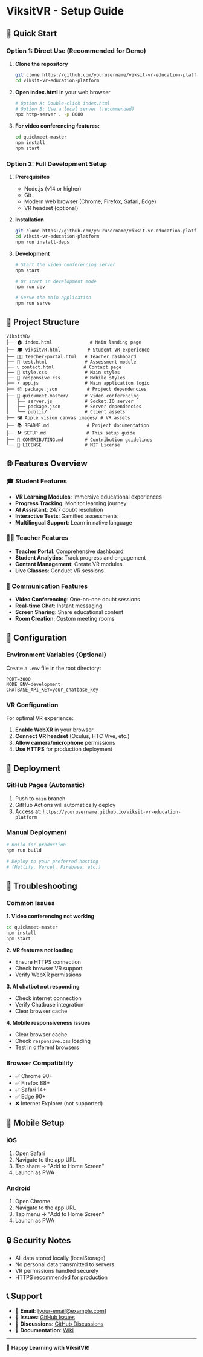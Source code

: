 # ViksitVR - Setup Guide

## 🚀 Quick Start

### Option 1: Direct Use (Recommended for Demo)
1. **Clone the repository**
   ```bash
   git clone https://github.com/yourusername/viksit-vr-education-platform.git
   cd viksit-vr-education-platform
   ```

2. **Open index.html** in your web browser
   ```bash
   # Option A: Double-click index.html
   # Option B: Use a local server (recommended)
   npx http-server . -p 8080
   ```

3. **For video conferencing features:**
   ```bash
   cd quickmeet-master
   npm install
   npm start
   ```

### Option 2: Full Development Setup

1. **Prerequisites**
   - Node.js (v14 or higher)
   - Git
   - Modern web browser (Chrome, Firefox, Safari, Edge)
   - VR headset (optional)

2. **Installation**
   ```bash
   git clone https://github.com/yourusername/viksit-vr-education-platform.git
   cd viksit-vr-education-platform
   npm run install-deps
   ```

3. **Development**
   ```bash
   # Start the video conferencing server
   npm start
   
   # Or start in development mode
   npm run dev
   
   # Serve the main application
   npm run serve
   ```

## 📁 Project Structure

```
ViksitVR/
├── 🏠 index.html              # Main landing page
├── 🎓 viksitVR.html          # Student VR experience  
├── 👩‍🏫 teacher-portal.html   # Teacher dashboard
├── 📝 test.html              # Assessment module
├── 📞 contact.html           # Contact page
├── 🎨 style.css              # Main styles
├── 📱 responsive.css         # Mobile styles
├── ⚡ app.js                 # Main application logic
├── 📦 package.json           # Project dependencies
├── 🎥 quickmeet-master/      # Video conferencing
│   ├── server.js            # Socket.IO server
│   ├── package.json         # Server dependencies
│   └── public/              # Client assets
├── 🖼️ Apple vision canvas images/ # VR assets
├── 📚 README.md              # Project documentation
├── 🛠️ SETUP.md               # This setup guide
├── 🤝 CONTRIBUTING.md        # Contribution guidelines
└── 📄 LICENSE                # MIT License
```

## 🌐 Features Overview

### 🎓 Student Features
- **VR Learning Modules**: Immersive educational experiences
- **Progress Tracking**: Monitor learning journey
- **AI Assistant**: 24/7 doubt resolution
- **Interactive Tests**: Gamified assessments
- **Multilingual Support**: Learn in native language

### 👩‍🏫 Teacher Features  
- **Teacher Portal**: Comprehensive dashboard
- **Student Analytics**: Track progress and engagement
- **Content Management**: Create VR modules
- **Live Classes**: Conduct VR sessions

### 🎥 Communication Features
- **Video Conferencing**: One-on-one doubt sessions
- **Real-time Chat**: Instant messaging
- **Screen Sharing**: Share educational content
- **Room Creation**: Custom meeting rooms

## 🔧 Configuration

### Environment Variables (Optional)
Create a `.env` file in the root directory:
```env
PORT=3000
NODE_ENV=development
CHATBASE_API_KEY=your_chatbase_key
```

### VR Configuration
For optimal VR experience:
1. **Enable WebXR** in your browser
2. **Connect VR headset** (Oculus, HTC Vive, etc.)
3. **Allow camera/microphone** permissions
4. **Use HTTPS** for production deployment

## 🚀 Deployment

### GitHub Pages (Automatic)
1. Push to `main` branch
2. GitHub Actions will automatically deploy
3. Access at: `https://yourusername.github.io/viksit-vr-education-platform`

### Manual Deployment
```bash
# Build for production
npm run build

# Deploy to your preferred hosting
# (Netlify, Vercel, Firebase, etc.)
```

## 🐛 Troubleshooting

### Common Issues

**1. Video conferencing not working**
```bash
cd quickmeet-master
npm install
npm start
```

**2. VR features not loading**
- Ensure HTTPS connection
- Check browser VR support
- Verify WebXR permissions

**3. AI chatbot not responding**
- Check internet connection
- Verify Chatbase integration
- Clear browser cache

**4. Mobile responsiveness issues**
- Clear browser cache
- Check `responsive.css` loading
- Test in different browsers

### Browser Compatibility
- ✅ Chrome 90+
- ✅ Firefox 88+
- ✅ Safari 14+
- ✅ Edge 90+
- ❌ Internet Explorer (not supported)

## 📱 Mobile Setup

### iOS
1. Open Safari
2. Navigate to the app URL
3. Tap share → "Add to Home Screen"
4. Launch as PWA

### Android
1. Open Chrome
2. Navigate to the app URL  
3. Tap menu → "Add to Home Screen"
4. Launch as PWA

## 🔒 Security Notes

- All data stored locally (localStorage)
- No personal data transmitted to servers
- VR permissions handled securely
- HTTPS recommended for production

## 📞 Support

- 📧 **Email**: [your-email@example.com]
- 🐛 **Issues**: [GitHub Issues](https://github.com/yourusername/viksit-vr-education-platform/issues)
- 💬 **Discussions**: [GitHub Discussions](https://github.com/yourusername/viksit-vr-education-platform/discussions)
- 📖 **Documentation**: [Wiki](https://github.com/yourusername/viksit-vr-education-platform/wiki)

---

🎉 **Happy Learning with ViksitVR!**
